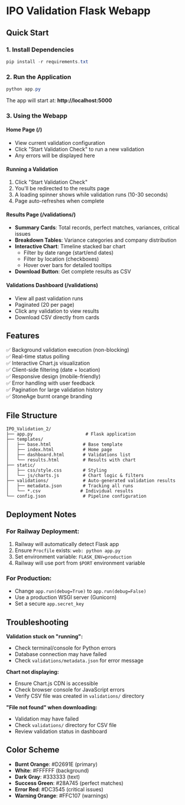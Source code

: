 # IPO Validation Flask Webapp

## Quick Start

### 1. Install Dependencies

```powershell
pip install -r requirements.txt
```

### 2. Run the Application

```powershell
python app.py
```

The app will start at: **http://localhost:5000**

### 3. Using the Webapp

#### Home Page (/)
- View current validation configuration
- Click "Start Validation Check" to run a new validation
- Any errors will be displayed here

#### Running a Validation
1. Click "Start Validation Check"
2. You'll be redirected to the results page
3. A loading spinner shows while validation runs (10-30 seconds)
4. Page auto-refreshes when complete

#### Results Page (/validations/<id>)
- **Summary Cards**: Total records, perfect matches, variances, critical issues
- **Breakdown Tables**: Variance categories and company distribution
- **Interactive Chart**: Timeline stacked bar chart
  - Filter by date range (start/end dates)
  - Filter by location (checkboxes)
  - Hover over bars for detailed tooltips
- **Download Button**: Get complete results as CSV

#### Validations Dashboard (/validations)
- View all past validation runs
- Paginated (20 per page)
- Click any validation to view results
- Download CSV directly from cards

## Features

✅ Background validation execution (non-blocking)  
✅ Real-time status polling  
✅ Interactive Chart.js visualization  
✅ Client-side filtering (date + location)  
✅ Responsive design (mobile-friendly)  
✅ Error handling with user feedback  
✅ Pagination for large validation history  
✅ StoneAge burnt orange branding  

## File Structure

```
IPO_Validation_2/
├── app.py                    # Flask application
├── templates/
│   ├── base.html            # Base template
│   ├── index.html           # Home page
│   ├── dashboard.html       # Validations list
│   └── results.html         # Results with chart
├── static/
│   ├── css/style.css        # Styling
│   └── js/charts.js         # Chart logic & filters
├── validations/             # Auto-generated validation results
│   ├── metadata.json        # Tracking all runs
│   └── *.csv               # Individual results
└── config.json              # Pipeline configuration
```

## Deployment Notes

### For Railway Deployment:
1. Railway will automatically detect Flask app
2. Ensure `Procfile` exists: `web: python app.py`
3. Set environment variable: `FLASK_ENV=production`
4. Railway will use port from `$PORT` environment variable

### For Production:
- Change `app.run(debug=True)` to `app.run(debug=False)`
- Use a production WSGI server (Gunicorn)
- Set a secure `app.secret_key`

## Troubleshooting

**Validation stuck on "running":**
- Check terminal/console for Python errors
- Database connection may have failed
- Check `validations/metadata.json` for error message

**Chart not displaying:**
- Ensure Chart.js CDN is accessible
- Check browser console for JavaScript errors
- Verify CSV file was created in `validations/` directory

**"File not found" when downloading:**
- Validation may have failed
- Check `validations/` directory for CSV file
- Review validation status in dashboard

## Color Scheme

- **Burnt Orange**: #D2691E (primary)
- **White**: #FFFFFF (background)
- **Dark Gray**: #333333 (text)
- **Success Green**: #28A745 (perfect matches)
- **Error Red**: #DC3545 (critical issues)
- **Warning Orange**: #FFC107 (warnings)

